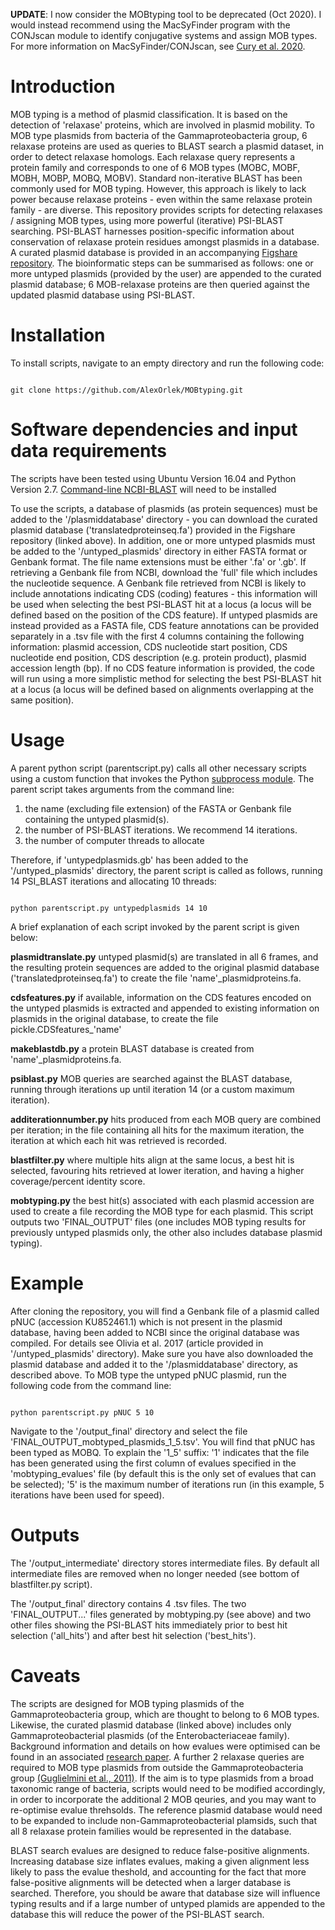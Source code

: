__UPDATE__: I now consider the MOBtyping tool to be deprecated (Oct 2020). I would instead recommend using the MacSyFinder program with the CONJscan module to identify conjugative systems and assign MOB types. For more information on MacSyFinder/CONJscan, see [Cury et al. 2020](https://pubmed.ncbi.nlm.nih.gov/31584169/).<br>


# Introduction

MOB typing is a method of plasmid classification. It is based on the detection of 'relaxase' proteins, which are involved in plasmid mobility. To MOB type plasmids from bacteria of the Gammaproteobacteria group, 6 relaxase proteins are used as queries to BLAST search a plasmid dataset, in order to detect relaxase homologs. Each relaxase query represents a protein family and corresponds to one of 6 MOB types (MOBC, MOBF, MOBH, MOBP, MOBQ, MOBV). Standard non-iterative BLAST has been commonly used for MOB typing. However, this approach is likely to lack power because relaxase proteins - even within the same relaxase protein family - are diverse. This repository provides scripts for detecting relaxases / assigning MOB types, using more powerful (iterative) PSI-BLAST searching. PSI-BLAST harnesses position-specific information about conservation of relaxase protein residues amongst plasmids in a database. A curated plasmid database is provided in an accompanying [Figshare repository](https://figshare.com/s/18de8bdcbba47dbaba41). The bioinformatic steps can be summarised as follows: one or more untyped plasmids (provided by the user) are appended to the curated plasmid database; 6 MOB-relaxase proteins are then queried against the updated plasmid database using PSI-BLAST.


# Installation

To install scripts, navigate to an empty directory and run the following code:

```

git clone https://github.com/AlexOrlek/MOBtyping.git

```

# Software dependencies and input data requirements

The scripts have been tested using Ubuntu Version 16.04 and Python Version 2.7. 
[Command-line NCBI-BLAST](https://www.ncbi.nlm.nih.gov/books/NBK52640/#_chapter1_Installation_) will need to be installed

To use the scripts, a database of plasmids (as protein sequences) must be added to the '/plasmiddatabase' directory - you can download the curated plasmid database ('translatedproteinseq.fa') provided in the Figshare repository (linked above). In addition, one or more untyped plasmids must be added to the '/untyped_plasmids' directory in either FASTA format or Genbank format. The file name extensions must be either '.fa' or '.gb'. If retrieving a Genbank file from NCBI, download the 'full' file which includes the nucleotide sequence. A Genbank file retrieved from NCBI is likely to include annotations indicating CDS (coding) features - this information will be used when selecting the best PSI-BLAST hit at a locus (a locus will be defined based on the position of the CDS feature). If untyped plasmids are instead provided as a FASTA file, CDS feature annotations can be provided separately in a .tsv file with the first 4 columns containing the following information: plasmid accession, CDS nucleotide start position, CDS nucleotide end position, CDS description (e.g. protein product), plasmid accession length (bp). If no CDS feature information is provided, the code will run using a more simplistic method for selecting the best PSI-BLAST hit at a locus (a locus will be defined based on alignments overlapping at the same position).


# Usage

A parent python script (parentscript.py) calls all other necessary scripts using a custom function that invokes the Python [subprocess module](https://docs.python.org/2/library/subprocess.html). The parent script takes arguments from the command line:

1. the name (excluding file extension) of the FASTA or Genbank file containing the untyped plasmid(s).  
2. the number of PSI-BLAST iterations. We recommend 14 iterations.
3. the number of computer threads to allocate

Therefore, if 'untypedplasmids.gb' has been added to the '/untyped_plasmids' directory, the parent script is called as follows, running 14 PSI_BLAST iterations and allocating 10 threads:

```

python parentscript.py untypedplasmids 14 10

```

A brief explanation of each script invoked by the parent script is given below:

**plasmidtranslate.py**  untyped plasmid(s) are translated in all 6 frames, and the resulting protein sequences are added to the original plasmid database ('translatedproteinseq.fa') to create the file 'name'_plasmidproteins.fa.

**cdsfeatures.py**  if available, information on the CDS features encoded on the untyped plasmids is extracted and appended to existing information on plasmids in the original database, to create the file pickle.CDSfeatures_'name'

**makeblastdb.py**  a protein BLAST database is created from 'name'_plasmidproteins.fa.

**psiblast.py**  MOB queries are searched against the BLAST database, running through iterations up until iteration 14 (or a custom maximum iteration).

**additerationnumber.py**  hits produced from each MOB query are combined per iteration; in the file containing all hits for the maximum iteration, the iteration at which each hit was retrieved is recorded.

**blastfilter.py**  where multiple hits align at the same locus, a best hit is selected, favouring hits retrieved at lower iteration, and having a higher coverage/percent identity score.

**mobtyping.py**  the best hit(s) associated with each plasmid accession are used to create a file recording the MOB type for each plasmid. This script outputs two 'FINAL_OUTPUT' files (one includes MOB typing results for previously untyped plasmids only, the other also includes database plasmid typing).



# Example

After cloning the repository, you will find a Genbank file of a plasmid called pNUC (accession KU852461.1) which is not present in the plasmid database, having been added to NCBI since the original database was compiled. For details see Olivia et al. 2017 (article provided in '/untyped_plasmids' directory). Make sure you have also downloaded the plasmid database and added it to the '/plasmiddatabase' directory, as described above. To MOB type the untyped pNUC plasmid, run the following code from the command line:

```

python parentscript.py pNUC 5 10

```

Navigate to the '/output_final' directory and select the file 'FINAL_OUTPUT_mobtyped_plasmids_1_5.tsv'. You will find that pNUC has been typed as MOBQ. To explain the '1_5' suffix: '1' indicates that the file has been generated using the first column of evalues specified in the 'mobtyping_evalues' file (by default this is the only set of evalues that can be selected); '5' is the maximum number of iterations run (in this example, 5 iterations have been used for speed).



# Outputs

The '/output_intermediate' directory stores intermediate files. By default all intermediate files are removed when no longer needed (see bottom of blastfilter.py script).

The '/output_final' directory contains 4 .tsv files. The two 'FINAL_OUTPUT...' files generated by mobtyping.py (see above) and two other files showing the PSI-BLAST hits immediately prior to best hit selection ('all_hits') and after best hit selection ('best_hits').


# Caveats

The scripts are designed for MOB typing plasmids of the Gammaproteobacteria group, which are thought to belong to 6 MOB types. Likewise, the curated plasmid database (linked above) includes only Gammaproteobacterial plasmids (of the Enterobacteriaceae family). Background information and details on how evalues were optimised can be found in an associated [research paper](http://www.sciencedirect.com/science/article/pii/S0147619X16301032). A further 2 relaxase queries are required to MOB type plasmids from outside the Gammaproteobacteria group [(Guglielmini et al., 2011)](http://journals.plos.org/plosgenetics/article?id=10.1371/journal.pgen.1002222). If the aim is to type plasmids from a broad taxonomic range of bacteria, scripts would need to be modified accordingly, in order to incorporate the additional 2 MOB qeuries, and you may want to re-optimise evalue threhsolds. The reference plasmid database would need to be expanded to include non-Gammaproteobacterial plamsids, such that all 8 relaxase protein families would be represented in the database.

BLAST search evalues are designed to reduce false-positive alignments. Increasing database size inflates evalues, making a given alignment less likely to pass the evalue theshold, and accounting for the fact that more false-positive alignments will be detected when a larger database is searched. Therefore, you should be aware that database size will influence typing results and if a large number of untyped plamids are appended to the database this will reduce the power of the PSI-BLAST search.
